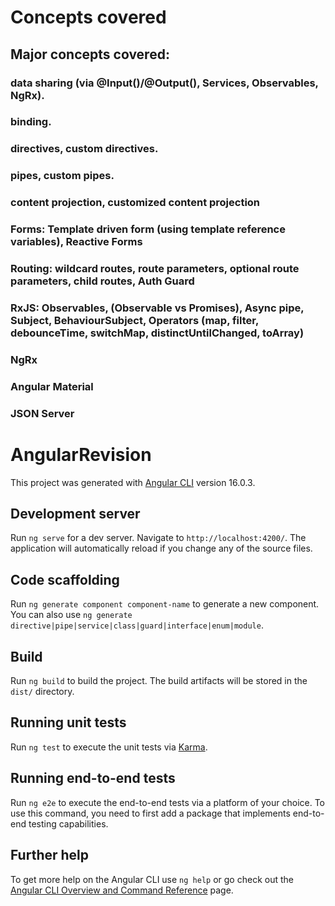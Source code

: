 # Concepts covered

## Major concepts covered:

### data sharing (via @Input()/@Output(), Services, Observables, NgRx).
### binding.
### directives, custom directives.
### pipes, custom pipes.
### content projection, customized content projection
### Forms: Template driven form (using template reference variables), Reactive Forms
### Routing: wildcard routes, route parameters, optional route parameters, child routes, Auth Guard
### RxJS: Observables, (Observable vs Promises), Async pipe, Subject, BehaviourSubject, Operators (map, filter, debounceTime, switchMap, distinctUntilChanged, toArray)
### NgRx
### Angular Material
### JSON Server

# AngularRevision

This project was generated with [Angular CLI](https://github.com/angular/angular-cli) version 16.0.3.

## Development server

Run `ng serve` for a dev server. Navigate to `http://localhost:4200/`. The application will automatically reload if you change any of the source files.

## Code scaffolding

Run `ng generate component component-name` to generate a new component. You can also use `ng generate directive|pipe|service|class|guard|interface|enum|module`.

## Build

Run `ng build` to build the project. The build artifacts will be stored in the `dist/` directory.

## Running unit tests

Run `ng test` to execute the unit tests via [Karma](https://karma-runner.github.io).

## Running end-to-end tests

Run `ng e2e` to execute the end-to-end tests via a platform of your choice. To use this command, you need to first add a package that implements end-to-end testing capabilities.

## Further help

To get more help on the Angular CLI use `ng help` or go check out the [Angular CLI Overview and Command Reference](https://angular.io/cli) page.
